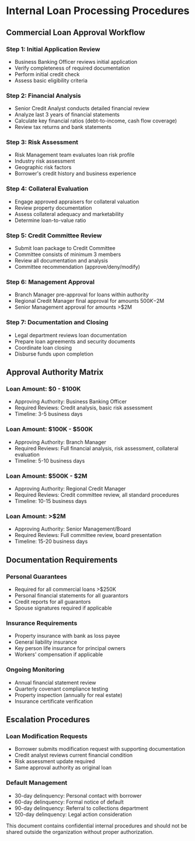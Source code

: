 # Internal Loan Processing Procedures

## Commercial Loan Approval Workflow

### Step 1: Initial Application Review
- Business Banking Officer reviews initial application
- Verify completeness of required documentation
- Perform initial credit check
- Assess basic eligibility criteria

### Step 2: Financial Analysis
- Senior Credit Analyst conducts detailed financial review
- Analyze last 3 years of financial statements
- Calculate key financial ratios (debt-to-income, cash flow coverage)
- Review tax returns and bank statements

### Step 3: Risk Assessment
- Risk Management team evaluates loan risk profile
- Industry risk assessment
- Geographic risk factors
- Borrower's credit history and business experience

### Step 4: Collateral Evaluation
- Engage approved appraisers for collateral valuation
- Review property documentation
- Assess collateral adequacy and marketability
- Determine loan-to-value ratio

### Step 5: Credit Committee Review
- Submit loan package to Credit Committee
- Committee consists of minimum 3 members
- Review all documentation and analysis
- Committee recommendation (approve/deny/modify)

### Step 6: Management Approval
- Branch Manager pre-approval for loans within authority
- Regional Credit Manager final approval for amounts $500K-$2M
- Senior Management approval for amounts >$2M

### Step 7: Documentation and Closing
- Legal department reviews loan documentation
- Prepare loan agreements and security documents
- Coordinate loan closing
- Disburse funds upon completion

## Approval Authority Matrix

### Loan Amount: $0 - $100K
- Approving Authority: Business Banking Officer
- Required Reviews: Credit analysis, basic risk assessment
- Timeline: 3-5 business days

### Loan Amount: $100K - $500K
- Approving Authority: Branch Manager
- Required Reviews: Full financial analysis, risk assessment, collateral evaluation
- Timeline: 5-10 business days

### Loan Amount: $500K - $2M
- Approving Authority: Regional Credit Manager
- Required Reviews: Credit committee review, all standard procedures
- Timeline: 10-15 business days

### Loan Amount: >$2M
- Approving Authority: Senior Management/Board
- Required Reviews: Full committee review, board presentation
- Timeline: 15-20 business days

## Documentation Requirements

### Personal Guarantees
- Required for all commercial loans >$250K
- Personal financial statements for all guarantors
- Credit reports for all guarantors
- Spouse signatures required if applicable

### Insurance Requirements
- Property insurance with bank as loss payee
- General liability insurance
- Key person life insurance for principal owners
- Workers' compensation if applicable

### Ongoing Monitoring
- Annual financial statement review
- Quarterly covenant compliance testing
- Property inspection (annually for real estate)
- Insurance certificate verification

## Escalation Procedures

### Loan Modification Requests
- Borrower submits modification request with supporting documentation
- Credit analyst reviews current financial condition
- Risk assessment update required
- Same approval authority as original loan

### Default Management
- 30-day delinquency: Personal contact with borrower
- 60-day delinquency: Formal notice of default
- 90-day delinquency: Referral to collections department
- 120-day delinquency: Legal action consideration

This document contains confidential internal procedures and should not be shared outside the organization without proper authorization. 